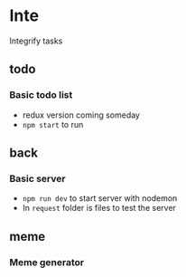 # Inte
Integrify tasks

## todo
### Basic todo list
* redux version coming someday
* ```npm start``` to run

## back
### Basic server
* ```npm run dev``` to start server with nodemon
* In ```request``` folder is files to test the server

## meme
### Meme generator
